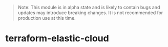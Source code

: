 > Note: This module is in alpha state and is likely to contain bugs and updates may introduce breaking changes. It is not recommended for production use at this time.
# terraform-elastic-cloud
